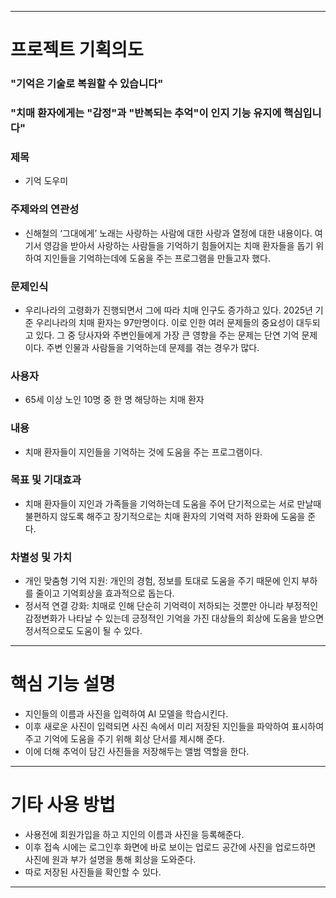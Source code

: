 ---------
# 프로젝트 기획의도

### "기억은 기술로 복원할 수 있습니다"
### "치매 환자에게는 "감정"과 "반복되는 추억"이 인지 기능 유지에 핵심입니다"

### 제목
- 기억 도우미
### 주제와의 연관성
- 신해철의 ‘그대에게’ 노래는 사랑하는 사람에 대한 사랑과 열정에 대한 내용이다. 여기서 영감을 받아서 사랑하는 사람들을 기억하기 힘들어지는 치매 환자들을 돕기 위하여 지인들을 기억하는데에 도움을 주는 프로그램을 만들고자 했다.
### 문제인식
- 우리나라의 고령화가 진행되면서 그에 따라 치매 인구도 증가하고 있다. 2025년 기준 우리나라의 치매 환자는 97만명이다. 이로 인한 여러 문제들의 중요성이 대두되고 있다. 그 중 당사자와 주변인들에게 가장 큰 영향을 주는 문제는 단연 기억 문제이다. 주변 인물과 사람들을 기억하는데 문제를 겪는 경우가 많다.
### 사용자
- 65세 이상 노인 10명 중 한 명 해당하는 치매 환자
### 내용
- 치매 환자들이 지인들을 기억하는 것에 도움을 주는 프로그램이다.
### 목표 및 기대효과
- 치매 환자들이 지인과 가족들을 기억하는데 도움을 주어 단기적으로는 서로 만날때 불편하지 않도록 해주고 장기적으로는 치매 환자의 기억력 저하 완화에 도움을 준다.
### 차별성 및 가치
- 개인 맞춤형 기억 지원: 개인의 경험, 정보를 토대로 도움을 주기 때문에 인지 부하를 줄이고 기억회상을 효과적으로 돕는다.
- 정서적 연결 강화: 치매로 인해 단순히 기억력이 저하되는 것뿐만 아니라 부정적인 감정변화가 나타날 수 있는데 긍정적인 기억을 가진 대상들의 회상에 도움을 받으면 정서적으로도 도움이 될 수 있다.
--------
# 핵심 기능 설명
- 지인들의 이름과 사진을 입력하여 AI 모델을 학습시킨다. 
- 이후 새로운 사진이 입력되면 사진 속에서 미리 저장된 지인들을 파악하여 표시하여 주고 기억에 도움을 주기 위해 회상 단서를 제시해 준다.
- 이에 더해 추억이 담긴 사진들을 저장해두는 앨범 역할을 한다.
-------
# 기타 사용 방법
- 사용전에 회원가입을 하고 지인의 이름과 사진을 등록해준다.
- 이후 접속 시에는 로그인후 화면에 바로 보이는 업로드 공간에 사진을 업로드하면 사진에 원과 부가 설명을 통해 회상을 도와준다.
- 따로 저장된 사진들을 확인할 수 있다.
--------

